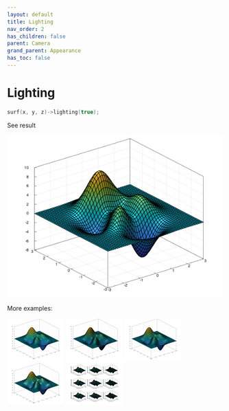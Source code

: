 ```yaml
---
layout: default
title: Lighting
nav_order: 2
has_children: false
parent: Camera
grand_parent: Appearance
has_toc: false
---
```

# Lighting

```cpp
surf(x, y, z)->lighting(true);
```


See result

[![example_lighting_1](lighting/lighting_1.png)](../../../../examples/appearance/camera/lighting/lighting_1.cpp)

More examples:
    
[![example_lighting_2](lighting/lighting_2_thumb.png)](../../../../examples/appearance/camera/lighting/lighting_2.cpp)  [![example_lighting_3](lighting/lighting_3_thumb.png)](../../../../examples/appearance/camera/lighting/lighting_3.cpp)  [![example_lighting_4](lighting/lighting_4_thumb.png)](../../../../examples/appearance/camera/lighting/lighting_4.cpp)  [![example_lighting_5](lighting/lighting_5_thumb.png)](../../../../examples/appearance/camera/lighting/lighting_5.cpp)  [![example_lighting_6](lighting/lighting_6_thumb.png)](../../../../examples/appearance/camera/lighting/lighting_6.cpp)

  


